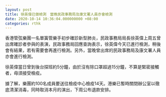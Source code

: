 ```yaml
---
layout: post
title: 徐英偉已做檢測　當晚民政事務局及康文署人員亦會檢測
date: 2020-10-14 10:36:04.000000000 +08:00
categories: rthk
---
```


香港管弦樂團一名單簧管樂手初步確診新型肺炎，民政事務局局長徐英偉上周五曾出席確診者參與的表演，民政事務局回應查詢表示，徐英偉今天已進行檢測，稍後會有結果，若有需要會再進行檢測。另外，當晚曾出席的民政事務局及康文署人員亦會進行檢測。

徐英偉當日曾到後台探班約5分鐘，由於沒有除口罩超過15分鐘，不算是緊密接觸者，毋須接受檢疫。

據了解，樂團約100名成員要送往檢疫中心檢疫14天。港樂已暫時關閉辦公室以徹底清潔消毒，同時取消本月的演出，下周公布退款安排。
